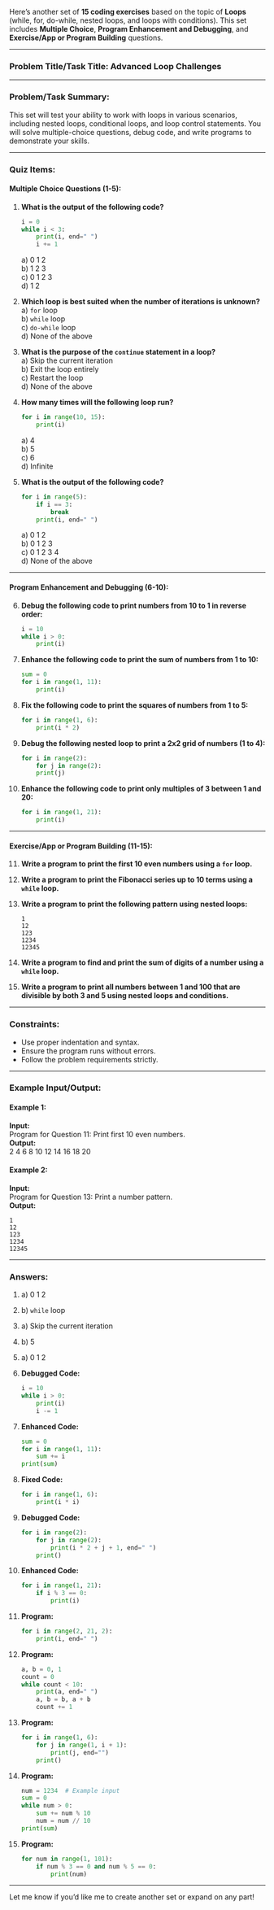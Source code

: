 Here’s another set of **15 coding exercises** based on the topic of **Loops** (while, for, do-while, nested loops, and loops with conditions). This set includes **Multiple Choice**, **Program Enhancement and Debugging**, and **Exercise/App or Program Building** questions.

---

### **Problem Title/Task Title: Advanced Loop Challenges**

---

### **Problem/Task Summary:**
This set will test your ability to work with loops in various scenarios, including nested loops, conditional loops, and loop control statements. You will solve multiple-choice questions, debug code, and write programs to demonstrate your skills.

---

### **Quiz Items:**

#### **Multiple Choice Questions (1-5):**

1. **What is the output of the following code?**
   ```python
   i = 0
   while i < 3:
       print(i, end=" ")
       i += 1
   ```
   a) 0 1 2  
   b) 1 2 3  
   c) 0 1 2 3  
   d) 1 2  

2. **Which loop is best suited when the number of iterations is unknown?**  
   a) `for` loop  
   b) `while` loop  
   c) `do-while` loop  
   d) None of the above  

3. **What is the purpose of the `continue` statement in a loop?**  
   a) Skip the current iteration  
   b) Exit the loop entirely  
   c) Restart the loop  
   d) None of the above  

4. **How many times will the following loop run?**
   ```python
   for i in range(10, 15):
       print(i)
   ```
   a) 4  
   b) 5  
   c) 6  
   d) Infinite  

5. **What is the output of the following code?**
   ```python
   for i in range(5):
       if i == 3:
           break
       print(i, end=" ")
   ```
   a) 0 1 2  
   b) 0 1 2 3  
   c) 0 1 2 3 4  
   d) None of the above  

---

#### **Program Enhancement and Debugging (6-10):**

6. **Debug the following code to print numbers from 10 to 1 in reverse order:**
   ```python
   i = 10
   while i > 0:
       print(i)
   ```

7. **Enhance the following code to print the sum of numbers from 1 to 10:**
   ```python
   sum = 0
   for i in range(1, 11):
       print(i)
   ```

8. **Fix the following code to print the squares of numbers from 1 to 5:**
   ```python
   for i in range(1, 6):
       print(i * 2)
   ```

9. **Debug the following nested loop to print a 2x2 grid of numbers (1 to 4):**
   ```python
   for i in range(2):
       for j in range(2):
       print(j)
   ```

10. **Enhance the following code to print only multiples of 3 between 1 and 20:**
    ```python
    for i in range(1, 21):
        print(i)
    ```

---

#### **Exercise/App or Program Building (11-15):**

11. **Write a program to print the first 10 even numbers using a `for` loop.**

12. **Write a program to print the Fibonacci series up to 10 terms using a `while` loop.**

13. **Write a program to print the following pattern using nested loops:**
    ```
    1
    12
    123
    1234
    12345
    ```

14. **Write a program to find and print the sum of digits of a number using a `while` loop.**

15. **Write a program to print all numbers between 1 and 100 that are divisible by both 3 and 5 using nested loops and conditions.**

---

### **Constraints:**
- Use proper indentation and syntax.
- Ensure the program runs without errors.
- Follow the problem requirements strictly.

---

### **Example Input/Output:**

#### Example 1:
**Input:**  
Program for Question 11: Print first 10 even numbers.  
**Output:**  
2 4 6 8 10 12 14 16 18 20  

#### Example 2:
**Input:**  
Program for Question 13: Print a number pattern.  
**Output:**  
```
1
12
123
1234
12345
```

---

### **Answers:**

1. a) 0 1 2  
2. b) `while` loop  
3. a) Skip the current iteration  
4. b) 5  
5. a) 0 1 2  

6. **Debugged Code:**
   ```python
   i = 10
   while i > 0:
       print(i)
       i -= 1
   ```

7. **Enhanced Code:**
   ```python
   sum = 0
   for i in range(1, 11):
       sum += i
   print(sum)
   ```

8. **Fixed Code:**
   ```python
   for i in range(1, 6):
       print(i * i)
   ```

9. **Debugged Code:**
   ```python
   for i in range(2):
       for j in range(2):
           print(i * 2 + j + 1, end=" ")
       print()
   ```

10. **Enhanced Code:**
    ```python
    for i in range(1, 21):
        if i % 3 == 0:
            print(i)
    ```

11. **Program:**
    ```python
    for i in range(2, 21, 2):
        print(i, end=" ")
    ```

12. **Program:**
    ```python
    a, b = 0, 1
    count = 0
    while count < 10:
        print(a, end=" ")
        a, b = b, a + b
        count += 1
    ```

13. **Program:**
    ```python
    for i in range(1, 6):
        for j in range(1, i + 1):
            print(j, end="")
        print()
    ```

14. **Program:**
    ```python
    num = 1234  # Example input
    sum = 0
    while num > 0:
        sum += num % 10
        num = num // 10
    print(sum)
    ```

15. **Program:**
    ```python
    for num in range(1, 101):
        if num % 3 == 0 and num % 5 == 0:
            print(num)
    ```

---

Let me know if you’d like me to create another set or expand on any part!